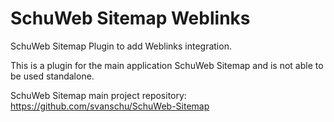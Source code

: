 # SchuWeb Sitemap Weblinks
SchuWeb Sitemap Plugin to add Weblinks integration.

This is a plugin for the main application SchuWeb Sitemap and is not able to be used standalone.

SchuWeb Sitemap main project repository: https://github.com/svanschu/SchuWeb-Sitemap
